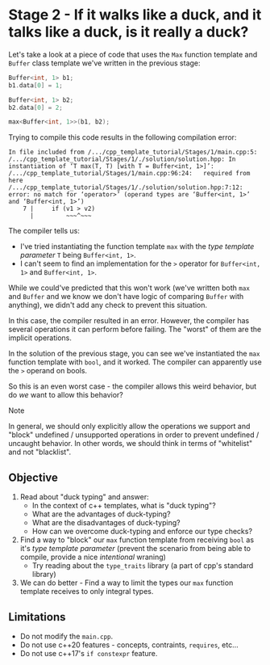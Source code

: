 # Stage 2 - If it walks like a duck, and it talks like a duck, is it really a duck?

Let's take a look at a piece of code that uses the `Max` function template and `Buffer` class template we've written in the previous stage:

```c++
Buffer<int, 1> b1;
b1.data[0] = 1;

Buffer<int, 1> b2;
b2.data[0] = 2;

max<Buffer<int, 1>>(b1, b2);
```

Trying to compile this code results in the following compilation error:

```
In file included from /.../cpp_template_tutorial/Stages/1/main.cpp:5:
/.../cpp_template_tutorial/Stages/1/./solution/solution.hpp: In instantiation of ‘T max(T, T) [with T = Buffer<int, 1>]’:
/.../cpp_template_tutorial/Stages/1/main.cpp:96:24:   required from here
/.../cpp_template_tutorial/Stages/1/./solution/solution.hpp:7:12: error: no match for ‘operator>’ (operand types are ‘Buffer<int, 1>’ and ‘Buffer<int, 1>’)
    7 |     if (v1 > v2)
      |         ~~~^~~~
```

The compiler tells us:
- I've tried instantiating the function template `max` with the *type template parameter* `T` being `Buffer<int, 1>`.
- I can't seem to find an implementation for the `>` operator for `Buffer<int, 1>` and `Buffer<int, 1>`.

While we could've predicted that this won't work (we've written both `max` and `Buffer` and we know we don't have logic of comparing `Buffer` with anything), we didn't add any check to prevent this situation.

In this case, the compiler resulted in an error. However, the compiler has several operations it can perform before failing. The "worst" of them are the implicit operations.

In the solution of the previous stage, you can see we've instantiated the `max` function template with `bool`, and it worked. The compiler can apparently use the `>` operand on bools.

So this is an even worst case - the compiler allows this weird behavior, but do *we* want to allow this behavior?

> [!NOTE]
> In general, we should only explicitly allow the operations we support and "block" undefined / unsupported operations in order to prevent undefined / uncaught behavior.
> In other words, we should think in terms of "whitelist" and not "blacklist".

## Objective

1. Read about "duck typing" and answer:
    - In the context of c++ templates, what is "duck typing"?
    - What are the advantages of duck-typing?
    - What are the disadvantages of duck-typing?
    - How can we overcome duck-typing and enforce our type checks?
2. Find a way to "block" our `max` function template from receiving `bool` as it's *type template parameter* (prevent the scenario from being able to compile, provide a nice *intentional* wraning)
    - Try reading about the `type_traits` library (a part of cpp's standard library)
3. We can do better - Find a way to limit the types our `max` function template receives to only integral types.


## Limitations

- Do not modify the `main.cpp`.
- Do not use c++20 features - concepts, contraints, `requires`, etc...
- Do not use c++17's `if constexpr` feature.

